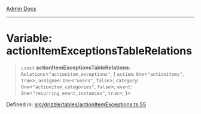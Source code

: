 [Admin Docs](/)

***

# Variable: actionItemExceptionsTableRelations

> `const` **actionItemExceptionsTableRelations**: `Relations`\<`"actionitem_exceptions"`, \{ `action`: `One`\<`"actionitems"`, `true`\>; `assignee`: `One`\<`"users"`, `false`\>; `category`: `One`\<`"actionitem_categories"`, `false`\>; `event`: `One`\<`"recurring_event_instances"`, `true`\>; \}\>

Defined in: [src/drizzle/tables/actionItemExceptions.ts:55](https://github.com/Sourya07/talawa-api/blob/4e4298c85a0d2c28affa824f2aab7ec32b5f3ac5/src/drizzle/tables/actionItemExceptions.ts#L55)
